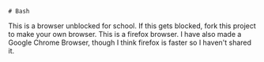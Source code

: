    # Bash

This is a browser unblocked for school. If this gets blocked, fork this project to make your own browser.
This is a firefox browser. I have also made a Google Chrome Browser, though I think firefox is faster so I haven't shared it.
